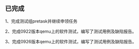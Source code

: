 ## 已完成

1、完成测试组pretask并继续申领任务

2、完成0922版本qemu上的软件测试，编写了测试用例及缺陷报告。

3、完成0926版本qemu上的软件测试，编写了测试用例及缺陷报告。
